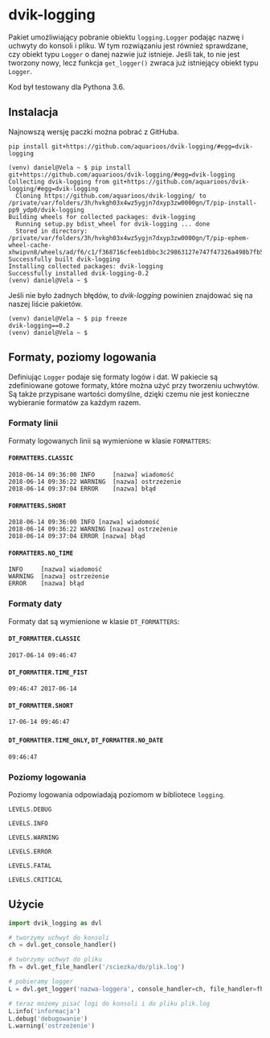 # dvik-logging

Pakiet umożliwiający pobranie obiektu `logging.Logger` podając nazwę i uchwyty do konsoli i pliku. W tym rozwiązaniu jest również sprawdzane, czy obiekt typu `Logger` o danej nazwie już istnieje. Jeśli tak, to nie jest tworzony nowy, lecz funkcja `get_logger()` zwraca już istniejący obiekt typu `Logger`.

Kod był testowany dla Pythona 3.6.

## Instalacja

Najnowszą wersję paczki można pobrać z GitHuba.

`pip install git+https://github.com/aquarioos/dvik-logging/#egg=dvik-logging`

```
(venv) daniel@Vela ~ $ pip install git+https://github.com/aquarioos/dvik-logging/#egg=dvik-logging
Collecting dvik-logging from git+https://github.com/aquarioos/dvik-logging/#egg=dvik-logging
  Cloning https://github.com/aquarioos/dvik-logging/ to /private/var/folders/3h/hvkgh03x4wz5ygjn7dxyp3zw0000gn/T/pip-install-pp9_ydp0/dvik-logging
Building wheels for collected packages: dvik-logging
  Running setup.py bdist_wheel for dvik-logging ... done
  Stored in directory: /private/var/folders/3h/hvkgh03x4wz5ygjn7dxyp3zw0000gn/T/pip-ephem-wheel-cache-xhwipvn8/wheels/ad/f6/c1/f368716cfeeb1dbbc3c29863127e747f47326a498b7fb55501
Successfully built dvik-logging
Installing collected packages: dvik-logging
Successfully installed dvik-logging-0.2
(venv) daniel@Vela ~ $
```

Jeśli nie było żadnych błędów, to *dvik-logging* powinien znajdować się na naszej liście pakietów.

```
(venv) daniel@Vela ~ $ pip freeze
dvik-logging==0.2
(venv) daniel@Vela ~ $
```

## Formaty, poziomy logowania

Definiując `Logger` podaje się formaty logów i dat. W pakiecie są zdefiniowane gotowe formaty, które można użyć przy tworzeniu uchwytów. Są także przypisane wartości domyślne, dzięki czemu nie jest konieczne wybieranie formatów za każdym razem.

### Formaty linii

Formaty logowanych linii są wymienione w klasie `FORMATTERS`:

#### `FORMATTERS.CLASSIC`
```
2018-06-14 09:36:00 INFO     [nazwa] wiadomość
2018-06-14 09:36:22 WARNING  [nazwa] ostrzeżenie
2018-06-14 09:37:04 ERROR    [nazwa] błąd
```

#### `FORMATTERS.SHORT`
```
2018-06-14 09:36:00 INFO [nazwa] wiadomość
2018-06-14 09:36:22 WARNING [nazwa] ostrzeżenie
2018-06-14 09:37:04 ERROR [nazwa] błąd
```

#### `FORMATTERS.NO_TIME`
```
INFO     [nazwa] wiadomość
WARNING  [nazwa] ostrzeżenie
ERROR    [nazwa] błąd
```

### Formaty daty

Formaty dat są wymienione w klasie `DT_FORMATTERS`:

#### `DT_FORMATTER.CLASSIC`
```
2017-06-14 09:46:47
```

#### `DT_FORMATTER.TIME_FIST`
```
09:46:47 2017-06-14
```

#### `DT_FORMATTER.SHORT`
```
17-06-14 09:46:47
```

#### `DT_FORMATTER.TIME_ONLY`, `DT_FORMATTER.NO_DATE`
```
09:46:47
```

### Poziomy logowania

Poziomy logowania odpowiadają poziomom w bibliotece `logging`.

`LEVELS.DEBUG`

`LEVELS.INFO`

`LEVELS.WARNING`

`LEVELS.ERROR`

`LEVELS.FATAL`

`LEVELS.CRITICAL`

## Użycie

```python
import dvik_logging as dvl

# tworzymy uchwyt do konsoli
ch = dvl.get_console_handler()

# tworzymy uchwyt do pliku
fh = dvl.get_file_handler('/sciezka/do/plik.log')

# pobieramy logger
L = dvl.get_logger('nazwa-loggera', console_handler=ch, file_handler=fh)

# teraz możemy pisać logi do konsoli i do pliku plik.log
L.info('informacja')
L.debug('debugowanie')
L.warning('ostrzeżenie')
```
